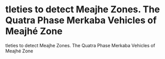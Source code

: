 # tleties to detect Meajhe Zones. The Quatra Phase Merkaba Vehicles of Meajhé Zone

tleties to detect Meajhe Zones. The Quatra Phase Merkaba Vehicles of Meajhé Zone